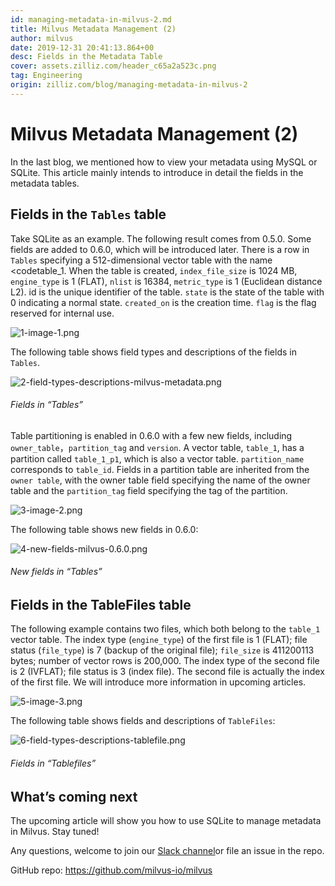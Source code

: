```yaml
---
id: managing-metadata-in-milvus-2.md
title: Milvus Metadata Management (2)
author: milvus
date: 2019-12-31 20:41:13.864+00
desc: Fields in the Metadata Table
cover: assets.zilliz.com/header_c65a2a523c.png
tag: Engineering
origin: zilliz.com/blog/managing-metadata-in-milvus-2
---
```

  
# Milvus Metadata Management (2)
In the last blog, we mentioned how to view your metadata using MySQL or SQLite. This article mainly intends to introduce in detail the fields in the metadata tables.

## Fields in the <code>Tables</code> table

Take SQLite as an example. The following result comes from 0.5.0. Some fields are added to 0.6.0, which will be introduced later. There is a row in <code>Tables</code> specifying a 512-dimensional vector table with the name <codetable_1</code>. When the table is created, <code>index_file_size</code> is 1024 MB, <code>engine_type</code> is 1 (FLAT), <code>nlist</code> is 16384, <code>metric_type</code> is 1 (Euclidean distance L2). id is the unique identifier of the table. <code>state</code> is the state of the table with 0 indicating a normal state. <code>created_on</code> is the creation time. <code>flag</code> is the flag reserved for internal use.

![1-image-1.png](https://assets.zilliz.com/1_image_1_be4ca78ccb.png)

The following table shows field types and descriptions of the fields in <code>Tables</code>.

![2-field-types-descriptions-milvus-metadata.png](https://assets.zilliz.com/2_field_types_descriptions_milvus_metadata_d0b068c413.png)
###### Fields in “Tables”

Table partitioning is enabled in 0.6.0 with a few new fields, including <code>owner_table</code>，<code>partition_tag</code> and <code>version</code>. A vector table, <code>table_1</code>, has a partition called <code>table_1_p1</code>, which is also a vector table. <code>partition_name</code> corresponds to <code>table_id</code>. Fields in a partition table are inherited from the <code>owner table</code>, with the owner table field specifying the name of the owner table and the <code>partition_tag</code> field specifying the tag of the partition.

![3-image-2.png](https://assets.zilliz.com/3_image_2_a2a8bbc9ae.png)

The following table shows new fields in 0.6.0:

![4-new-fields-milvus-0.6.0.png](https://assets.zilliz.com/4_new_fields_milvus_0_6_0_bb82bfaadf.png)
###### New fields in “Tables”

## Fields in the TableFiles table

The following example contains two files, which both belong to the <code>table_1</code> vector table. The index type (<code>engine_type</code>) of the first file is 1 (FLAT); file status (<code>file_type</code>) is 7 (backup of the original file); <code>file_size</code> is 411200113 bytes; number of vector rows is 200,000. The index type of the second file is 2 (IVFLAT); file status is 3 (index file). The second file is actually the index of the first file. We will introduce more information in upcoming articles.

![5-image-3.png](https://assets.zilliz.com/5_image_3_5e22c937ed.png)

The following table shows fields and descriptions of <code>TableFiles</code>:

![6-field-types-descriptions-tablefile.png](https://assets.zilliz.com/6_field_types_descriptions_tablefile_7a7b57d715.png)
###### Fields in “Tablefiles”

## What’s coming next

The upcoming article will show you how to use SQLite to manage metadata in Milvus. Stay tuned!

Any questions, welcome to join our [Slack channel](https://join.slack.com/t/milvusio/shared_invite/enQtNzY1OTQ0NDI3NjMzLWNmYmM1NmNjOTQ5MGI5NDhhYmRhMGU5M2NhNzhhMDMzY2MzNDdlYjM5ODQ5MmE3ODFlYzU3YjJkNmVlNDQ2ZTk)or file an issue in the repo.

GitHub repo: https://github.com/milvus-io/milvus


  